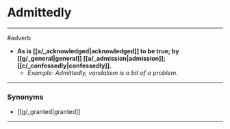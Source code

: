 # Admittedly
---
#adverb
- **As is [[a/_acknowledged|acknowledged]] to be true; by [[g/_general|general]] [[a/_admission|admission]]; [[c/_confessedly|confessedly]].**
	- _Example: Admittedly, vandalism is a bit of a problem._
---
### Synonyms
- [[g/_granted|granted]]
---
